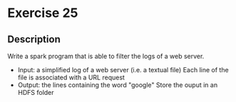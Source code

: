 # Exercise 25

## Description

Write a spark program that is able to filter the logs of a web server.

 - Input: a simplified log of a web server (i.e. a textual file)
   Each line of the file is associated with a URL request
 - Output: the lines containing the word "google"
   Store the ouput in an HDFS folder
